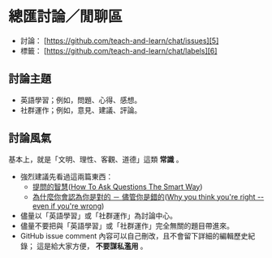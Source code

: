 ﻿# 總匯討論／閒聊區

* 討論： [https://github.com/teach-and-learn/chat/issues][5]
* 標籤： [https://github.com/teach-and-learn/chat/labels][6]

[5]: https://github.com/teach-and-learn/chat/issues
[6]: https://github.com/teach-and-learn/chat/labels


##  討論主題

* 英語學習；例如，問題、心得、感想。
* 社群運作；例如，意見、建議、評論。


##  討論風氣

基本上，就是「文明、理性、客觀、道德」這類 **常識** 。

* 強烈建議先看過這兩篇東西：
  * [提問的智慧][1]([How To Ask Questions The Smart Way][2])
  * [為什麼你會認為你是對的 － 儘管你是錯的][3]([Why you think you're right -- even if you're wrong][4])
* 儘量以「英語學習」或「社群運作」為討論中心。
* 儘量不要把與「英語學習」或「社群運作」完全無關的題目帶進來。
* GitHub issue comment  內容可以自己刪改，且不會留下詳細的編輯歷史紀錄；
  這是給大家方便， **不要謀私濫用** 。

[1]: http://www.catb.org/~esr/faqs/smart-questions.html
[2]: https://github.com/ryanhanwu/How-To-Ask-Questions-The-Smart-Way
[3]: https://www.ted.com/talks/julia_galef_why_you_think_you_re_right_even_if_you_re_wrong/transcript?language=zh-tw
[4]: https://www.ted.com/talks/julia_galef_why_you_think_you_re_right_even_if_you_re_wrong/transcript?language=en
